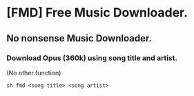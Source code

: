 # [FMD] Free Music Downloader.

## No nonsense Music Downloader.

### Download Opus (360k) using song title and artist.
(No other function)

```
sh fmd <song title> <song artist>
```
